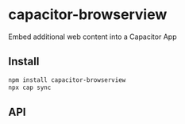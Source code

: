# capacitor-browserview

Embed additional web content into a Capacitor App

## Install

```bash
npm install capacitor-browserview
npx cap sync
```

## API

<docgen-index></docgen-index>

<docgen-api>
<!-- run docgen to generate docs from the source -->
<!-- More info: https://github.com/ionic-team/capacitor-docgen -->
</docgen-api>
